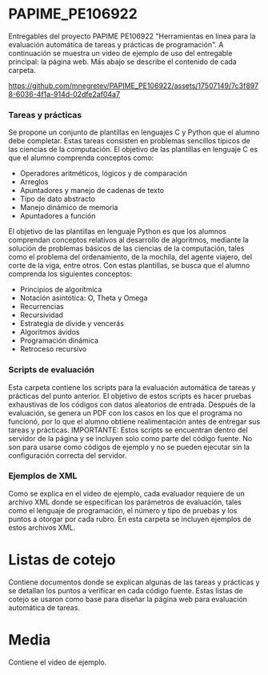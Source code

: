 # PAPIME_PE106922
Entregables del proyecto PAPIME PE106922 "Herramientas en línea para la evaluación automática de tareas y prácticas de programación". A continuación se muestra un video de ejemplo de uso del entregable principal: la página web. Más abajo se describe el contenido de cada carpeta. 

https://github.com/mnegretev/PAPIME_PE106922/assets/17507149/7c3f8978-6036-4f1a-914d-02dfe2af04a7

### Tareas y prácticas
Se propone un conjunto de plantillas en lenguajes C y Python que el alumno debe completar. Estas tareas consisten en problemas sencillos típicos de las ciencias de la computación. El objetivo de las plantillas en lenguaje C es que el alumno comprenda conceptos como:

* Operadores aritméticos, lógicos y de comparación
* Arreglos
* Apuntadores y manejo de cadenas de texto
* Tipo de dato abstracto
* Manejo dinámico de memoria
* Apuntadores a función

El objetivo de las plantillas en lenguaje Python es que los alumnos comprendan conceptos relativos al desarrollo de algoritmos, mediante la solución de problemas básicos de las ciencias de la computación, tales como el problema del ordenamiento, de la mochila, del agente viajero, del corte de la viga, entre otros. Con estas plantillas, se busca que el alumno comprenda los siguientes conceptos:

* Principios de algorítmica
* Notación asintótica: O, Theta y Omega
* Recurrencias
* Recursividad
* Estrategia de divide y vencerás
* Algoritmos ávidos
* Programación dinámica
* Retroceso recursivo

### Scripts de evaluación

Esta carpeta contiene los scripts para la evaluación automática de tareas y prácticas del punto anterior. El objetivo de estos scripts es hacer pruebas exhaustivas de los códigos con datos aleatorios de entrada. Después de la evaluación, se genera un PDF con los casos en los que el programa no funcionó, por lo que el alumno obtiene realimentación antes de entregar sus tareas y prácticas. 
IMPORTANTE: Estos scripts se encuentran dentro del servidor de la página y se incluyen solo como parte del código fuente. No son para usarse como códigos de ejemplo y no se pueden ejecutar sin la configuración correcta del servidor. 

### Ejemplos de XML

Como se explica en el video de ejemplo, cada evaluador requiere de un archivo XML donde se especifican los parámetros de evaluación, tales como el lenguaje de programación, el número y tipo de pruebas y los puntos a otorgar por cada rubro. En esta carpeta se incluyen ejemplos de estos archivos XML. 

# Listas de cotejo

Contiene documentos donde se explican algunas de las tareas y prácticas y se detallan los puntos a verificar en cada código fuente. Estas listas de cotejo se usaron como base para diseñar la página web para evaluación automática de tareas. 

# Media

Contiene el video de ejemplo. 
